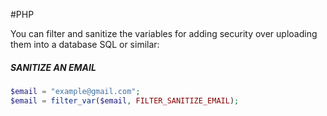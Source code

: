 #PHP 

You can filter and sanitize the variables for adding security over uploading them into a database SQL or similar: 


##### SANITIZE AN EMAIL 

```PHP
$email = "example@gmail.com"; 
$email = filter_var($email, FILTER_SANITIZE_EMAIL);
```

